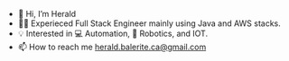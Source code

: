 - 👋 Hi, I’m Herald
- 🧑‍💻 Experieced Full Stack Engineer mainly using Java and AWS stacks.
- 💡 Interested in 💻 Automation, :robot: Robotics, and IOT.
- 📫 How to reach me herald.balerite.ca@gmail.com


<!---
heralddsb/heralddsb is a ✨ special ✨ repository because its `README.md` (this file) appears on your GitHub profile.
You can click the Preview link to take a look at your changes.
--->
